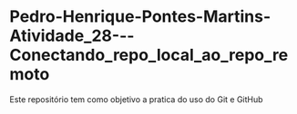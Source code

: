 # Pedro-Henrique-Pontes-Martins-Atividade_28---Conectando_repo_local_ao_repo_remoto
Este repositório tem como objetivo a pratica do uso do Git e GitHub
